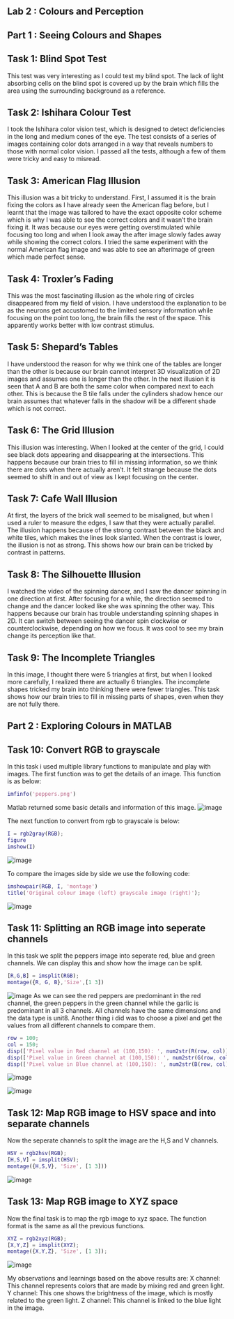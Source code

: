 ## Lab 2 : Colours and Perception 

## Part 1 : Seeing Colours and Shapes
## Task 1: Blind Spot Test

This test was very interesting as I could test my blind spot. The lack of light absorbing cells on the blind spot is covered up by the brain which fills the area using the surrounding background as a reference.

## Task 2: Ishihara Colour Test

I took the Ishihara color vision test, which is designed to detect deficiencies in the long and medium cones of the eye. The test consists of a series of images containing color dots arranged in a way that reveals numbers to those with normal color vision. I passed all the tests, although a few of them were tricky and easy to misread.

## Task 3: American Flag Illusion

This illusion was a bit tricky to understand. First, I assumed it is the brain fixing the colors as I have already seen the American flag before, but I learnt that the image was tailored to have the exact opposite color scheme which is why I was able to see the correct colors and it wasn’t the brain fixing it. It was because our eyes were getting overstimulated while focusing too long and when I look away the after image slowly fades away while showing the correct colors. I tried the same experiment with the normal American flag image and was able to see an afterimage of green which made perfect sense.

## Task 4: Troxler’s Fading

This was the most fascinating illusion as the whole ring of circles disappeared from my field of vision. I have understood the explanation to be as the neurons get accustomed to the limited sensory information while focusing on the point too long, the brain fills the rest of the space. This apparently works better with low contrast stimulus.

## Task 5: Shepard’s Tables

I have understood the reason for why we think one of the tables are longer than the other is because our brain cannot interpret 3D visualization of 2D images and assumes one is longer than the other.
In the next illusion it is seen that A and B are both the same color when compared next to each other. This is because the B tile falls under the cylinders shadow hence our brain assumes that whatever falls in the shadow will be a different shade which is not correct.

## Task 6: The Grid Illusion

This illusion was interesting. When I looked at the center of the grid, I could see black dots appearing and disappearing at the intersections. This happens because our brain tries to fill in missing information, so we think there are dots when there actually aren’t. It felt strange because the dots seemed to shift in and out of view as I kept focusing on the center.

## Task 7: Cafe Wall Illusion

At first, the layers of the brick wall seemed to be misaligned, but when I used a ruler to measure the edges, I saw that they were actually parallel. The illusion happens because of the strong contrast between the black and white tiles, which makes the lines look slanted. When the contrast is lower, the illusion is not as strong. This shows how our brain can be tricked by contrast in patterns.

## Task 8: The Silhouette Illusion

I watched the video of the spinning dancer, and I saw the dancer spinning in one direction at first. After focusing for a while, the direction seemed to change and the dancer looked like she was spinning the other way. This happens because our brain has trouble understanding spinning shapes in 2D. It can switch between seeing the dancer spin clockwise or counterclockwise, depending on how we focus. It was cool to see my brain change its perception like that.

## Task 9: The Incomplete Triangles

In this image, I thought there were 5 triangles at first, but when I looked more carefully, I realized there are actually 6 triangles. The incomplete shapes tricked my brain into thinking there were fewer triangles. This task shows how our brain tries to fill in missing parts of shapes, even when they are not fully there.

## Part 2 : Exploring Colours in MATLAB

## Task 10: Convert RGB to grayscale

In this task i used multiple library functions to manipulate and play with images. The first function was to get the details of an image. This function is as below:

```matlab
imfinfo('peppers.png')
```
Matlab returned some basic details and information of this image.
![image](https://github.com/user-attachments/assets/9f2a7d69-5ec1-4d23-a184-5d828bb0911f)

The next function to convert from rgb to grayscale is below:
```matlab
I = rgb2gray(RGB);
figure              
imshow(I)
```
![image](https://github.com/user-attachments/assets/a722a4e3-861c-4cef-b7f7-eeaaa95d1887)

To compare the images side by side we use the following code:
```matlab
imshowpair(RGB, I, 'montage')
title('Original colour image (left) grayscale image (right)');
```
![image](https://github.com/user-attachments/assets/5663a93e-9f7a-4174-a8b2-99aab1e08ff7)

## Task 11: Splitting an RGB image into seperate channels

In this task we split the peppers image into seperate red, blue and green channels. We can display this and show how the image can be split.
```matlab
[R,G,B] = imsplit(RGB);
montage({R, G, B},'Size',[1 3])
```
![image](https://github.com/user-attachments/assets/9a1823be-6a80-4b3d-9211-aedc6d184582)
As we can see the red peppers are predominant in the red channel, the green peppers in the green channel while the garlic is predominant in all 3 channels. All channels have the same dimensions and the data type is unit8.
Another thing i did was to choose a pixel and get the values from all different channels to compare them. 
```matlab
row = 100;
col = 150;
disp(['Pixel value in Red channel at (100,150): ', num2str(R(row, col))]);
disp(['Pixel value in Green channel at (100,150): ', num2str(G(row, col))]);
disp(['Pixel value in Blue channel at (100,150): ', num2str(B(row, col))]);
```
![image](https://github.com/user-attachments/assets/c6e7635a-83ab-4579-ba89-b17df8ab9820)

![image](https://github.com/user-attachments/assets/8d266d00-b60e-42c5-8292-128f947eabe9)

## Task 12: Map RGB image to HSV space and into separate channels

Now the seperate channels to split the image are the H,S and V channels.
```matlab
HSV = rgb2hsv(RGB);
[H,S,V] = imsplit(HSV);
montage({H,S,V}, 'Size', [1 3]))
```
![image](https://github.com/user-attachments/assets/e5f83fe8-ad96-48f0-af3f-2c16996c22a1)

## Task 13: Map RGB image to XYZ space

Now the final task is to map the rgb image to xyz space. The function format is the same as all the previous functions.
```matlab
XYZ = rgb2xyz(RGB);
[X,Y,Z] = imsplit(XYZ);
montage({X,Y,Z}, 'Size', [1 3]);
```
![image](https://github.com/user-attachments/assets/b941a3d8-8329-4853-9c7a-b96c0f0bbb60)

My observations and learnings based on the above results are:
X channel: This channel represents colors that are made by mixing red and green light.
Y channel: This one shows the brightness of the image, which is mostly related to the green light.
Z channel: This channel is linked to the blue light in the image.




